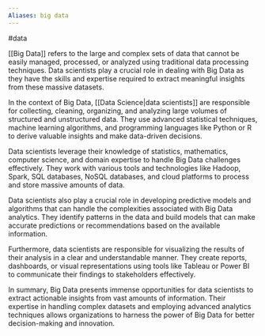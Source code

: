 ```yaml
---
Aliases: big data
---
```

#data 

[[Big Data]] refers to the large and complex sets of data that cannot be easily managed, processed, or analyzed using traditional data processing techniques. Data scientists play a crucial role in dealing with Big Data as they have the skills and expertise required to extract meaningful insights from these massive datasets.

In the context of Big Data, [[Data Science|data scientists]] are responsible for collecting, cleaning, organizing, and analyzing large volumes of structured and unstructured data. They use advanced statistical techniques, machine learning algorithms, and programming languages like Python or R to derive valuable insights and make data-driven decisions.

Data scientists leverage their knowledge of statistics, mathematics, computer science, and domain expertise to handle Big Data challenges effectively. They work with various tools and technologies like Hadoop, Spark, SQL databases, NoSQL databases, and cloud platforms to process and store massive amounts of data.

Data scientists also play a crucial role in developing predictive models and algorithms that can handle the complexities associated with Big Data analytics. They identify patterns in the data and build models that can make accurate predictions or recommendations based on the available information.

Furthermore, data scientists are responsible for visualizing the results of their analysis in a clear and understandable manner. They create reports, dashboards, or visual representations using tools like Tableau or Power BI to communicate their findings to stakeholders effectively.

In summary, Big Data presents immense opportunities for data scientists to extract actionable insights from vast amounts of information. Their expertise in handling complex datasets and employing advanced analytics techniques allows organizations to harness the power of Big Data for better decision-making and innovation.